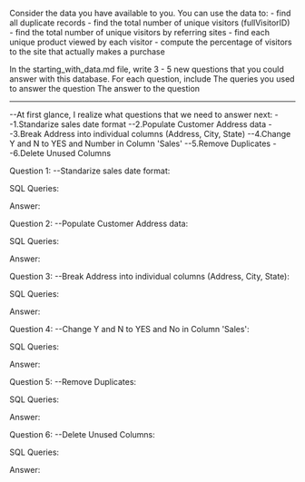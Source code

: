 Consider the data you have available to you. You can use the data to: - find all duplicate records - find the total number of unique visitors (fullVisitorID) - find the total number of unique visitors by referring sites - find each unique product viewed by each visitor - compute the percentage of visitors to the site that actually makes a purchase

In the starting_with_data.md file, write 3 - 5 new questions that you could answer with this database. For each question, include The queries you used to answer the question The answer to the question

--------------------

--At first glance, I realize what questions that we need to answer next:
--1.Standarize sales date format
--2.Populate Customer Address data
--3.Break Address into individual columns (Address, City, State)
--4.Change Y and N to YES and Number in Column 'Sales'
--5.Remove Duplicates
--6.Delete Unused Columns

Question 1: --Standarize sales date format:

SQL Queries:

Answer: 



Question 2: --Populate Customer Address data:

SQL Queries:

Answer:



Question 3: --Break Address into individual columns (Address, City, State):

SQL Queries:

Answer:



Question 4: --Change Y and N to YES and No in Column 'Sales':

SQL Queries:

Answer:



Question 5: --Remove Duplicates:

SQL Queries:

Answer:


Question 6: --Delete Unused Columns:

SQL Queries:

Answer:


